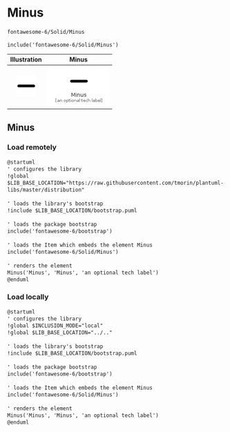 # Minus


```text
fontawesome-6/Solid/Minus
```

```text
include('fontawesome-6/Solid/Minus')
```



| Illustration | Minus |
| :---: | :---: |
| ![illustration for Illustration](../../fontawesome-6/Solid/Minus.png) | ![illustration for Minus](../../fontawesome-6/Solid/Minus.Local.png) |




## Minus

### Load remotely
```plantuml
@startuml
' configures the library
!global $LIB_BASE_LOCATION="https://raw.githubusercontent.com/tmorin/plantuml-libs/master/distribution"

' loads the library's bootstrap
!include $LIB_BASE_LOCATION/bootstrap.puml

' loads the package bootstrap
include('fontawesome-6/bootstrap')

' loads the Item which embeds the element Minus
include('fontawesome-6/Solid/Minus')

' renders the element
Minus('Minus', 'Minus', 'an optional tech label')
@enduml
```

### Load locally
```plantuml
@startuml
' configures the library
!global $INCLUSION_MODE="local"
!global $LIB_BASE_LOCATION="../.."

' loads the library's bootstrap
!include $LIB_BASE_LOCATION/bootstrap.puml

' loads the package bootstrap
include('fontawesome-6/bootstrap')

' loads the Item which embeds the element Minus
include('fontawesome-6/Solid/Minus')

' renders the element
Minus('Minus', 'Minus', 'an optional tech label')
@enduml
```

